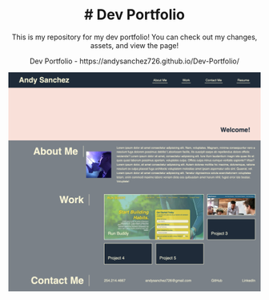 <h1 align="center"> # Dev Portfolio
</h1>
<p align="center">This is my repository for my dev portfolio! You can check out my changes, assets, and view the page!
</p>
<p align="center">
Dev Portfolio - https://andysanchez726.github.io/Dev-Portfolio/
<p>

![screenshot of the site](assets/images/dev-portfolio-screenshot.png)
